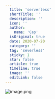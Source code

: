 ```yaml
---
  title: 'serverless'
  shortTitle: ''
  description: ''
  icon: ''
  author:
    name: 'Cap'
  isOriginal: true
  date: 2020-07-20
  category: ''
  tag: 'severless'
  sticky: 1
  star: false
  article: true
  timeline: true
  image: ''
  editLink: false
---
```


  ![image.png](https://cdn.nlark.com/yuque/0/2020/png/297368/1595232634838-b444c4b4-8829-4499-a33a-8cf823b711c7.png#align=left&display=inline&height=395&name=image.png&originHeight=395&originWidth=720&size=329705&status=done&style=none&width=720)
